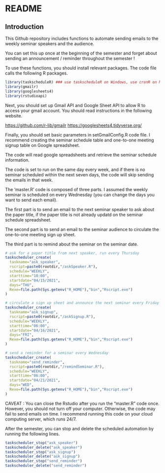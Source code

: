 README
================

## Introduction

This Github repository includes functions to automate sending emails to
the weekly seminar speakers and the audience.

You can set this up once at the beginning of the semester and forget
about sending an announcement / reminder throughout the semester \!

To use these functions, you should install relevant packages. The code
file calls the following R
packages.

``` r
library(taskscheduleR) ### use taskscheduleR on Windows, use cronR on Mac
library(gmailr)
library(googlesheets4)
library(rstudioapi)
```

Next, you should set up Gmail API and Google Sheet API to allow R to
access your gmail account. You should read instructions in the following
website.

<https://github.com/r-lib/gmailr> <https://googlesheets4.tidyverse.org/>

Finally, you should set basic parameters in setGmailConfig.R code file.
I recommend creating the seminar schedule table and one-to-one meeting
signup table on Google spreadsheet.

The code will read google spreadsheets and retrieve the seminar schedule
information.

The code is set to run on the same day every week, and if there is no
seminar scheduled within the next seven days, the code will skip sending
the emails in that week.

The ‘master.R’ code is composed of three parts. I assumed the weekly
seminar is scheduled on every Wednesday (you can change the days you
want to send each email).

The first part is to send an email to the next seminar speaker to ask
about the paper title, if the paper title is not already updatd on the
seminar schedule spreadsheet.

The second part is to send an email to the seminar audience to circulate
the one-to-one meeting sign up sheet.

The third part is to remind about the seminar on the seminar date.

``` r
# ask for a paper title from next speaker, run every Thursday
taskscheduler_create(
  taskname="ask_speaker",
  rscript=paste0(rootdir,"/askSpeaker.R"),
  schedule="WEEKLY",
  starttime="10:00",
  startdate="04/15/2021",
  days="THU",
  Rexe=file.path(Sys.getenv("R_HOME"),"bin","Rscript.exe")
)

# circulate a sign up sheet and announce the next seminar every Friday
taskscheduler_create(
  taskname="ask_signup",
  rscript=paste0(rootdir,"/askSignup.R"),
  schedule="WEEKLY",
  starttime="06:00",
  startdate="04/16/2021",
  days="FRI",
  Rexe=file.path(Sys.getenv("R_HOME"),"bin","Rscript.exe")
)

# send a reminder for a seminar every Wednesday
taskscheduler_create(
  taskname="send_reminder",
  rscript=paste0(rootdir,"/remindSeminar.R"),
  schedule="WEEKLY",
  starttime="06:00",
  startdate="04/21/2021",
  days="WED",
  Rexe=file.path(Sys.getenv("R_HOME"),"bin","Rscript.exe")
)
```

CAVEAT : You can close the Rstudio after you run the “master.R” code
once. However, you should not turn off your computer. Otherwise, the
code may fail to send emails on time. I recommend running this code on
your cloud computing server, which runs 24/7.

After the semester, you can stop and delete the scheduled automation by
running the following lines.

``` r
taskscheduler_stop("ask_speaker")
taskscheduler_delete("ask_speaker")
taskscheduler_stop("ask_signup")
taskscheduler_delete("ask_signup")
taskscheduler_stop("send_reminder")
taskscheduler_delete("send_reminder")
```
